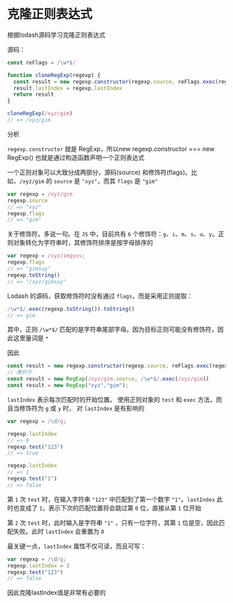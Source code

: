 # 克隆正则表达式

根据lodash源码学习克隆正则表达式

源码：

```js
const reFlags = /\w*$/

function cloneRegExp(regexp) {
  const result = new regexp.constructor(regexp.source, reFlags.exec(regexp))
  result.lastIndex = regexp.lastIndex
  return result
}

cloneRegExp(/xyz/gim)
// => /xyz/gim
```

分析

`regexp.constructor` 就是 RegExp，所以new regexp.constructor === new RegExp() 也就是通过构造函数声明一个正则表达式

一个正则对象可以大致分成两部分，源码(source) 和修饰符(flags)。比如，`/xyz/gim` 的 `source` 是 `"xyz"`，而其 `flags` 是 `"gim"`

```js
var regexp = /xyz/gim
regexp.source
// => "xyz"
regexp.flags
// => "gim"
```

关于修饰符，多说一句。在 `JS` 中，目前共有 `6` 个修饰符：`g`、`i`、`m`、`s`、`u`、`y`。正则对象转化为字符串时，其修饰符排序是按字母排序的

```js
var regexp = /xyz/imgyus;
regexp.flags
// => "gimsuy"
regexp.toString()
// => "/xyz/gimsuy"
```

Lodash 的源码，获取修饰符时没有通过 `flags`，而是采用正则提取：

```js
/\w*$/.exec(regexp.toString()).toString()
// => gim
```

其中，正则 `/\w*$/` 匹配的是字符串尾部字母。因为目标正则可能没有修饰符，因此这里量词是 `*`

因此

```js
const result = new regexp.constructor(regexp.source, reFlags.exec(regexp))
// 等价于
const result = new RegExp(/xyz/gim.source, /\w*$/.exec(/xyz/gim))
const result = new RegExp("xyz","gim");
```

 `lastIndex` 表示每次匹配时的开始位置。 使用正则对象的 `test` 和 `exec` 方法，而且当修饰符为 `g` 或 `y` 时， 对 `lastIndex` 是有影响的

```js
var regexp = /\d/g;

regexp.lastIndex
// => 0 
regexp.test("123")
// => true

regexp.lastIndex
// => 1
regexp.test("1")
// => false
```

第 `1` 次 `test` 时，在输入字符串 `"123"` 中匹配到了第一个数字 `"1"`。`lastIndex` 此时也变成了 `1`，表示下次的匹配位置将会跳过第 `0` 位，直接从第 `1` 位开始

第 `2` 次 `test` 时，此时输入是字符串 `"1"` ，只有一位字符，其第 `1` 位是空，因此匹配失败。此时 `lastIndex` 会重置为 `0`

最关键一点，`lastIndex` 属性不仅可读，而且可写：

```js
var regexp = /\d/g;
regexp.lastIndex = 3
regexp.test("123")
// => false
```

因此克隆lastIndex值是非常有必要的